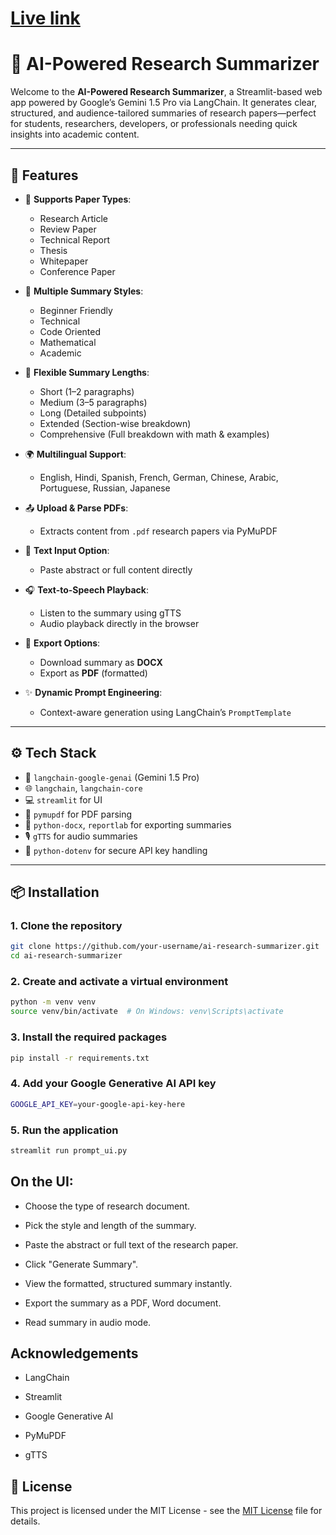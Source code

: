 # [Live link]()

# 📄 AI-Powered Research Summarizer

Welcome to the **AI-Powered Research Summarizer**, a Streamlit-based web app powered by Google’s Gemini 1.5 Pro via LangChain. It generates clear, structured, and audience-tailored summaries of research papers—perfect for students, researchers, developers, or professionals needing quick insights into academic content.

---

## 🚀 Features

- 📘 **Supports Paper Types**:
  - Research Article
  - Review Paper
  - Technical Report
  - Thesis
  - Whitepaper
  - Conference Paper

- 🧠 **Multiple Summary Styles**:
  - Beginner Friendly
  - Technical
  - Code Oriented
  - Mathematical
  - Academic

- 📏 **Flexible Summary Lengths**:
  - Short (1–2 paragraphs)
  - Medium (3–5 paragraphs)
  - Long (Detailed subpoints)
  - Extended (Section-wise breakdown)
  - Comprehensive (Full breakdown with math & examples)

- 🌍 **Multilingual Support**:
  - English, Hindi, Spanish, French, German, Chinese, Arabic, Portuguese, Russian, Japanese

- 📤 **Upload & Parse PDFs**:
  - Extracts content from `.pdf` research papers via PyMuPDF

- 📝 **Text Input Option**:
  - Paste abstract or full content directly

- 🎧 **Text-to-Speech Playback**:
  - Listen to the summary using gTTS
  - Audio playback directly in the browser

- 📄 **Export Options**:
  - Download summary as **DOCX**
  - Export as **PDF** (formatted)

- ✨ **Dynamic Prompt Engineering**:
  - Context-aware generation using LangChain’s `PromptTemplate`

---

## ⚙️ Tech Stack

- 🧠 `langchain-google-genai` (Gemini 1.5 Pro)
- 🌐 `langchain`, `langchain-core`
- 💻 `streamlit` for UI
- 📄 `pymupdf` for PDF parsing
- 📝 `python-docx`, `reportlab` for exporting summaries
- 🎙️ `gTTS` for audio summaries
- 🔐 `python-dotenv` for secure API key handling

---

## 📦 Installation

### 1. Clone the repository

```bash
git clone https://github.com/your-username/ai-research-summarizer.git
cd ai-research-summarizer
```

### 2. Create and activate a virtual environment

```bash
python -m venv venv
source venv/bin/activate  # On Windows: venv\Scripts\activate
```
### 3. Install the required packages

```bash
pip install -r requirements.txt
```
### 4. Add your Google Generative AI API key

```bash
GOOGLE_API_KEY=your-google-api-key-here
```
### 5. Run the application

```bash
streamlit run prompt_ui.py
```

## On the UI:

- Choose the type of research document.

- Pick the style and length of the summary.

- Paste the abstract or full text of the research paper.

- Click "Generate Summary".

- View the formatted, structured summary instantly.

- Export the summary as a PDF, Word document.

- Read summary in audio mode.

## Acknowledgements

- LangChain

- Streamlit

- Google Generative AI

- PyMuPDF

- gTTS

## 📄 License

This project is licensed under the MIT License - see the [MIT License](LICENSE) file for details.



